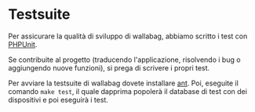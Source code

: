 Testsuite
=========

Per assicurare la qualità di sviluppo di wallabag, abbiamo scritto i
test con [PHPUnit](https://phpunit.de). 

Se contribuite al progetto
(traducendo l'applicazione, risolvendo i bug o aggiungendo nuove
funzioni), si prega di scrivere i propri test.

Per avviare la testsuite di wallabag dovete installare
[ant](http://ant.apache.org). Poi, eseguite il comando `make test`, il quale dapprima popolerà il database di test con dei dispositivi e poi eseguirà i test.
